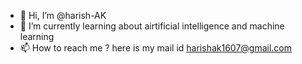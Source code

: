- 👋 Hi, I’m @harish-AK
- 🌱 I’m currently learning about airtificial intelligence and machine learning
- 📫 How to reach me ? here is my mail id harishak1607@gmail.com

<!---
harish-AK/harish-AK is a ✨ special ✨ repository because its `README.md` (this file) appears on your GitHub profile.
You can click the Preview link to take a look at your changes.
--->
